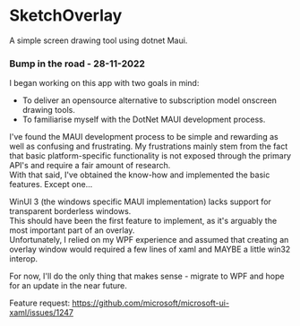 # SketchOverlay
A simple screen drawing tool using dotnet Maui.

### Bump in the road - 28-11-2022
I began working on this app with two goals in mind: 
- To deliver an opensource alternative to subscription model onscreen drawing tools.
- To familiarise myself with the DotNet MAUI development process.

I've found the MAUI development process to be simple and rewarding as well as confusing and frustrating. My frustrations mainly stem from the fact that basic platform-specific functionality is not exposed through the primary API's and require a fair amount of research.  
With that said, I've obtained the know-how and implemented the basic features. Except one...

WinUI 3 (the windows specific MAUI implementation) lacks support for transparent borderless windows.  
This should have been the first feature to implement, as it's arguably the most important part of an overlay.  
Unfortunately, I relied on my WPF experience and assumed that creating an overlay window would required a few lines of xaml and MAYBE a little win32 interop.

For now, I'll do the only thing that makes sense - migrate to WPF and hope for an update in the near future.

Feature request: https://github.com/microsoft/microsoft-ui-xaml/issues/1247
